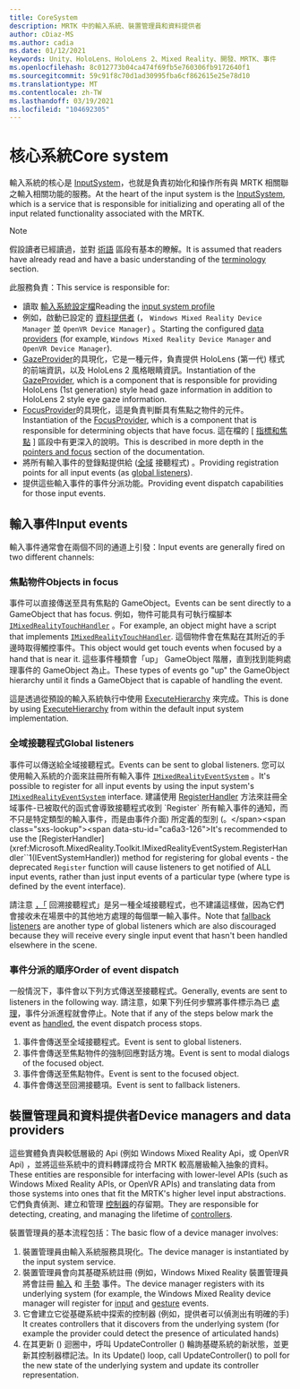 ```yaml
---
title: CoreSystem
description: MRTK 中的輸入系統、裝置管理員和資料提供者
author: cDiaz-MS
ms.author: cadia
ms.date: 01/12/2021
keywords: Unity、HoloLens、HoloLens 2、Mixed Reality、開發、MRTK、事件
ms.openlocfilehash: 8c012773b04ca474f69fb5e760306fb9172640f1
ms.sourcegitcommit: 59c91f8c70d1ad30995fba6cf862615e25e78d10
ms.translationtype: MT
ms.contentlocale: zh-TW
ms.lasthandoff: 03/19/2021
ms.locfileid: "104692305"
---
```

# <a name="core-system"></a><span data-ttu-id="ca6a3-104">核心系統</span><span class="sxs-lookup"><span data-stu-id="ca6a3-104">Core system</span></span>

<span data-ttu-id="ca6a3-105">輸入系統的核心是 [InputSystem](../../features/Input/Overview.md)，也就是負責初始化和操作所有與 MRTK 相關聯之輸入相關功能的服務。</span><span class="sxs-lookup"><span data-stu-id="ca6a3-105">At the heart of the input system is the [InputSystem](../../features/Input/Overview.md), which is a service that is responsible for initializing and operating all of the input related functionality associated with the MRTK.</span></span>

> [!NOTE]
> <span data-ttu-id="ca6a3-106">假設讀者已經讀過，並對 [術語](Terminology.md) 區段有基本的瞭解。</span><span class="sxs-lookup"><span data-stu-id="ca6a3-106">It is assumed that readers have already read and have a basic understanding of the [terminology](Terminology.md) section.</span></span>

<span data-ttu-id="ca6a3-107">此服務負責：</span><span class="sxs-lookup"><span data-stu-id="ca6a3-107">This service is responsible for:</span></span>

- <span data-ttu-id="ca6a3-108">讀取 [輸入系統設定檔](../../out-of-scope/MixedRealityConfigurationGuide.md#input-system-settings)</span><span class="sxs-lookup"><span data-stu-id="ca6a3-108">Reading the [input system profile](../../out-of-scope/MixedRealityConfigurationGuide.md#input-system-settings)</span></span>
- <span data-ttu-id="ca6a3-109">例如，啟動已設定的 [資料提供者](../../features/Input/InputProviders.md) (， `Windows Mixed Reality Device Manager` 並 `OpenVR Device Manager`) 。</span><span class="sxs-lookup"><span data-stu-id="ca6a3-109">Starting the configured [data providers](../../features/Input/InputProviders.md) (for example, `Windows Mixed Reality Device Manager` and `OpenVR Device Manager`).</span></span>
- <span data-ttu-id="ca6a3-110">[GazeProvider](xref:Microsoft.MixedReality.Toolkit.Input.IMixedRealityGazeProvider)的具現化，它是一種元件，負責提供 HoloLens (第一代) 樣式的前端資訊，以及 HoloLens 2 風格眼睛資訊。</span><span class="sxs-lookup"><span data-stu-id="ca6a3-110">Instantiation of the [GazeProvider](xref:Microsoft.MixedReality.Toolkit.Input.IMixedRealityGazeProvider), which is a component that is responsible for providing HoloLens (1st generation) style head gaze information in addition to HoloLens 2 style eye gaze information.</span></span>
- <span data-ttu-id="ca6a3-111">[FocusProvider](xref:Microsoft.MixedReality.Toolkit.Input.IMixedRealityFocusProvider)的具現化，這是負責判斷具有焦點之物件的元件。</span><span class="sxs-lookup"><span data-stu-id="ca6a3-111">Instantiation of the [FocusProvider](xref:Microsoft.MixedReality.Toolkit.Input.IMixedRealityFocusProvider), which is a component that is responsible for determining objects that have focus.</span></span> <span data-ttu-id="ca6a3-112">這在檔的 [ [指標和焦點](ControllersPointersAndFocus.md#pointers-and-focus) ] 區段中有更深入的說明。</span><span class="sxs-lookup"><span data-stu-id="ca6a3-112">This is described in more depth in the [pointers and focus](ControllersPointersAndFocus.md#pointers-and-focus) section of the documentation.</span></span>
- <span data-ttu-id="ca6a3-113">將所有輸入事件的登錄點提供給 ([全域](#global-listeners) 接聽程式) 。</span><span class="sxs-lookup"><span data-stu-id="ca6a3-113">Providing registration points for all input events (as [global listeners](#global-listeners)).</span></span>
- <span data-ttu-id="ca6a3-114">提供這些輸入事件的事件分派功能。</span><span class="sxs-lookup"><span data-stu-id="ca6a3-114">Providing event dispatch capabilities for those input events.</span></span>

## <a name="input-events"></a><span data-ttu-id="ca6a3-115">輸入事件</span><span class="sxs-lookup"><span data-stu-id="ca6a3-115">Input events</span></span>

<span data-ttu-id="ca6a3-116">輸入事件通常會在兩個不同的通道上引發：</span><span class="sxs-lookup"><span data-stu-id="ca6a3-116">Input events are generally fired on two different channels:</span></span>

### <a name="objects-in-focus"></a><span data-ttu-id="ca6a3-117">焦點物件</span><span class="sxs-lookup"><span data-stu-id="ca6a3-117">Objects in focus</span></span>

<span data-ttu-id="ca6a3-118">事件可以直接傳送至具有焦點的 GameObject。</span><span class="sxs-lookup"><span data-stu-id="ca6a3-118">Events can be sent directly to a GameObject that has focus.</span></span> <span data-ttu-id="ca6a3-119">例如，物件可能具有可執行檔腳本 [`IMixedRealityTouchHandler`](xref:Microsoft.MixedReality.Toolkit.Input.IMixedRealityTouchHandler) 。</span><span class="sxs-lookup"><span data-stu-id="ca6a3-119">For example, an object might have a script that implements [`IMixedRealityTouchHandler`](xref:Microsoft.MixedReality.Toolkit.Input.IMixedRealityTouchHandler).</span></span>
<span data-ttu-id="ca6a3-120">這個物件會在焦點在其附近的手邊時取得觸控事件。</span><span class="sxs-lookup"><span data-stu-id="ca6a3-120">This object would get touch events when focused by a hand that is near it.</span></span> <span data-ttu-id="ca6a3-121">這些事件種類會「up」 GameObject 階層，直到找到能夠處理事件的 GameObject 為止。</span><span class="sxs-lookup"><span data-stu-id="ca6a3-121">These types of events go "up" the GameObject hierarchy until it finds a GameObject that is capable of handling the event.</span></span>

<span data-ttu-id="ca6a3-122">這是透過從預設的輸入系統執行中使用 [ExecuteHierarchy](https://docs.unity3d.com/ScriptReference/EventSystems.ExecuteEvents.ExecuteHierarchy.html) 來完成。</span><span class="sxs-lookup"><span data-stu-id="ca6a3-122">This is done by using [ExecuteHierarchy](https://docs.unity3d.com/ScriptReference/EventSystems.ExecuteEvents.ExecuteHierarchy.html) from within the default input system implementation.</span></span>

### <a name="global-listeners"></a><span data-ttu-id="ca6a3-123">全域接聽程式</span><span class="sxs-lookup"><span data-stu-id="ca6a3-123">Global listeners</span></span>

<span data-ttu-id="ca6a3-124">事件可以傳送給全域接聽程式。</span><span class="sxs-lookup"><span data-stu-id="ca6a3-124">Events can be sent to global listeners.</span></span> <span data-ttu-id="ca6a3-125">您可以使用輸入系統的介面來註冊所有輸入事件 [`IMixedRealityEventSystem`](xref:Microsoft.MixedReality.Toolkit.IMixedRealityEventSystem) 。</span><span class="sxs-lookup"><span data-stu-id="ca6a3-125">It's possible to register for all input events by using the input system's [`IMixedRealityEventSystem`](xref:Microsoft.MixedReality.Toolkit.IMixedRealityEventSystem) interface.</span></span> <span data-ttu-id="ca6a3-126">建議使用 [RegisterHandler](xref:Microsoft.MixedReality.Toolkit.IMixedRealityEventSystem.RegisterHandler``1(IEventSystemHandler)) 方法來註冊全域事件-已被取代的函式會導致接聽程式收到 `Register` 所有輸入事件的通知，而不只是特定類型的輸入事件，而是由事件介面) 所定義的型別 (。</span><span class="sxs-lookup"><span data-stu-id="ca6a3-126">It's recommended to use the [RegisterHandler](xref:Microsoft.MixedReality.Toolkit.IMixedRealityEventSystem.RegisterHandler``1(IEventSystemHandler)) method for registering for global events - the deprecated `Register` function will cause listeners to get notified of ALL input events, rather than just input events of a particular type (where type is defined by the event interface).</span></span>

<span data-ttu-id="ca6a3-127">請注意 [，「](xref:Microsoft.MixedReality.Toolkit.Input.MixedRealityInputSystem.PushFallbackInputHandler(GameObject)) 回溯接聽程式」是另一種全域接聽程式，也不建議這樣做，因為它們會接收未在場景中的其他地方處理的每個單一輸入事件。</span><span class="sxs-lookup"><span data-stu-id="ca6a3-127">Note that [fallback listeners](xref:Microsoft.MixedReality.Toolkit.Input.MixedRealityInputSystem.PushFallbackInputHandler(GameObject)) are another type of global listeners which are also discouraged because they will receive every single input event that hasn't been handled elsewhere in the scene.</span></span>

### <a name="order-of-event-dispatch"></a><span data-ttu-id="ca6a3-128">事件分派的順序</span><span class="sxs-lookup"><span data-stu-id="ca6a3-128">Order of event dispatch</span></span>

<span data-ttu-id="ca6a3-129">一般情況下，事件會以下列方式傳送至接聽程式。</span><span class="sxs-lookup"><span data-stu-id="ca6a3-129">Generally, events are sent to listeners in the following way.</span></span> <span data-ttu-id="ca6a3-130">請注意，如果下列任何步驟將事件標示為已 [處理](https://docs.unity3d.com/ScriptReference/EventSystems.AbstractEventData-used.html)，事件分派進程就會停止。</span><span class="sxs-lookup"><span data-stu-id="ca6a3-130">Note that if any of the steps below mark the event as [handled](https://docs.unity3d.com/ScriptReference/EventSystems.AbstractEventData-used.html), the event dispatch process stops.</span></span>

1. <span data-ttu-id="ca6a3-131">事件會傳送至全域接聽程式。</span><span class="sxs-lookup"><span data-stu-id="ca6a3-131">Event is sent to global listeners.</span></span>
2. <span data-ttu-id="ca6a3-132">事件會傳送至焦點物件的強制回應對話方塊。</span><span class="sxs-lookup"><span data-stu-id="ca6a3-132">Event is sent to modal dialogs of the focused object.</span></span>
3. <span data-ttu-id="ca6a3-133">事件會傳送至焦點物件。</span><span class="sxs-lookup"><span data-stu-id="ca6a3-133">Event is sent to the focused object.</span></span>
4. <span data-ttu-id="ca6a3-134">事件會傳送至回溯接聽項。</span><span class="sxs-lookup"><span data-stu-id="ca6a3-134">Event is sent to fallback listeners.</span></span>

## <a name="device-managers-and-data-providers"></a><span data-ttu-id="ca6a3-135">裝置管理員和資料提供者</span><span class="sxs-lookup"><span data-stu-id="ca6a3-135">Device managers and data providers</span></span>

<span data-ttu-id="ca6a3-136">這些實體負責與較低層級的 Api (例如 Windows Mixed Reality Api，或 OpenVR Api) ，並將這些系統中的資料轉譯成符合 MRTK 較高層級輸入抽象的資料。</span><span class="sxs-lookup"><span data-stu-id="ca6a3-136">These entities are responsible for interfacing with lower-level APIs (such as Windows Mixed Reality APIs, or OpenVR APIs) and translating data from those systems into ones that fit the MRTK's higher level input abstractions.</span></span> <span data-ttu-id="ca6a3-137">它們負責偵測、建立和管理 [控制器](ControllersPointersAndFocus.md#controllers)的存留期。</span><span class="sxs-lookup"><span data-stu-id="ca6a3-137">They are responsible for detecting, creating, and managing the lifetime of [controllers](ControllersPointersAndFocus.md#controllers).</span></span>

<span data-ttu-id="ca6a3-138">裝置管理員的基本流程包括：</span><span class="sxs-lookup"><span data-stu-id="ca6a3-138">The basic flow of a device manager involves:</span></span>

1. <span data-ttu-id="ca6a3-139">裝置管理員由輸入系統服務具現化。</span><span class="sxs-lookup"><span data-stu-id="ca6a3-139">The device manager is instantiated by the input system service.</span></span>
2. <span data-ttu-id="ca6a3-140">裝置管理員會向其基礎系統註冊 (例如，Windows Mixed Reality 裝置管理員將會註冊 [輸入](../../features/Input/InputEvents.md) 和 [手勢](../../features/Input/Gestures.md#gesture-events) 事件。</span><span class="sxs-lookup"><span data-stu-id="ca6a3-140">The device manager registers with its underlying system (for example, the Windows Mixed Reality device manager will register for [input](../../features/Input/InputEvents.md) and [gesture](../../features/Input/Gestures.md#gesture-events) events.</span></span>
3. <span data-ttu-id="ca6a3-141">它會建立它從基礎系統中探索的控制器 (例如，提供者可以偵測出有明確的手) </span><span class="sxs-lookup"><span data-stu-id="ca6a3-141">It creates controllers that it discovers from the underlying system (for example the provider could detect the presence of articulated hands)</span></span>
4. <span data-ttu-id="ca6a3-142">在其更新 () 迴圈中，呼叫 UpdateController () 輪詢基礎系統的新狀態，並更新其控制器標記法。</span><span class="sxs-lookup"><span data-stu-id="ca6a3-142">In its Update() loop, call UpdateController() to poll for the new state of the underlying system and update its controller representation.</span></span>

